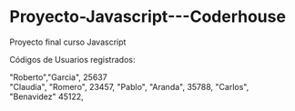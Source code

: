 # Proyecto-Javascript---Coderhouse
Proyecto final curso Javascript
 
 
 Códigos de Usuarios registrados:
 
"Roberto","Garcia",  25637              
"Claudia", "Romero", 23457,
"Pablo", "Aranda",  35788, 
"Carlos", "Benavidez"  45122,
